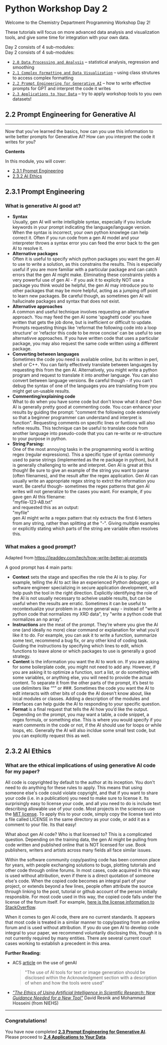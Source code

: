 # Python Workshop Day 2 
Welcome to the Chemistry Department Programming Workshop Day 2!  
   
These tutorials will focus on more advanced data analysis and visualization tools, and give some time for integration with your own data.
  
Day 2 consists of 4 sub-modules:  
Day 2 consists of 4 sub-modules:  
* [`2.0 Data Processing and Analysis`](./2.0_day2_data_analysis_and_stats.ipynb) – statistical analysis, regression and smoothing  
* [`2.1 Complex Formatting and Data Visualization`](./2.1_day2_complex_formatting.md) – using class strutures to access complex formatting 
* [`2.2 Prompt Engineering for Generative AI`](./2.2_day2_prompt_engineering_for_generative_ai.md) – how to write effective prompts for GPT and interpret the code it writes
* [`2.3 Applications to Your Data`](./2.3_day2_applications_to_your_data.md) – try to apply workshop tools to you own datasets!

## 2.2 Prompt Engineering for Generative AI
---

Now that you've learned the basics, how can you use this information to write better prompts for Generative AI? How can you interpret the code it writes for you?


**Contents**  
  
In this module, you will cover:
 * [2.3.1 Prompt Engineering](#231-prompt-engineering)  
 * [2.3.2 AI Ethics](#232-ai-ethics)  


## 2.3.1 Prompt Engineering
### What is generative AI good at?  
  
* **Syntax**  
  Usually, gen AI will write intelligible syntax, especially if you include keywords in your prompt indicating the language/language version. When the syntax is incorrect, your own python knowlege can help correct it. Often if you run code from a gen AI model and your interpreter throws a syntax error you can feed the error back to the gen AI to resolve it.
* **Alternative packages**  
  Often it is useful to specify which python packages you want the gen AI to use to write a solution, as this constrains the results. This is especially useful if you are more familiar with a particular package and can catch errors that the gen AI might make. Eliminating these constraints yields a very powerful use of gen AI - if you ask it to explicity NOT use a package you think would be helpful, the gen AI may introduce you to other packages that may be more helpful, acting as a jumping off point to learn new packages. Be careful though, as sometimes gen AI will hallucinate packages and syntax that does not exist.  
* **Alternative approaches**  
  A common and useful technique involves requesting an alternative approach. You may feed the gen AI some 'spaghetti code' you have written that gets the job done, but is inefficient or difficult to update. Prompts requesting things like 'reformat the following code into a loop structure' or 'refactor this code to be mroe concise' can be useful to see alternativve approaches. If you have written code that uses a particular package, you may also request the same code written using a different package.  
* **Converting between languages**  
  Sometimes the code you need is available online, but its written in perl, shell or C++. You can fairly effectively translate between languages by requesting this from the gen AI. Alternatively, you might write a python program and request to translate it into another language. You can also convert between language versions. Be careful though - if you can't debug the syntax of one of the languages you are translating from you might get un-usable results.  
* **Commenting/explaining code**  
  What to do when you have some code but don't know what it does? Gen AI is generally pretty good at commenting code. You ccan enhance your results by guiding the prompt: "comment the following code extensively so that a beginner programmer can understand and interpret is function". Requesting comments on specific lines or funtions will also refine results. This technique can be useful to translate code from another language into pseudo-code that you can re-write or re-structure to your purpose in python.
* **String Parsing:**     
  One of the most annoying tasks in the progmamming world is writing regex (regular expressions). This a specific type of syntax commonly used to parse strings (implemented as the re package in python), but it is generally challenging to write and interpret. Gen AI is great at this though! Be sure to give an example of the string you want to parse (often filenames), and the result after the regex application. Gen AI can usually write an appropriate regex string to extrct the information you want. Be careful though- sometimes the regex patterns that gen AI writes will not generalize to the cases you want. For example, if you gave gen AI this filename:  
  "myfile-123-AB.txt"  
  and requested this as an output:  
  "myfile"  
  gen AI might write a regex pattern that nly extracts the first 6 letters from any string, rather than splitting at the "-". Giving multiple examples or explicitly stating which parts of the string are variable often resolves this.  

### What makes a good prompt?  
Adapted from https://leaddev.com/tech/how-write-better-ai-prompts  

A good prompt has 4 main parts:  
* **Context** sets the stage and specifies the role the AI is to play. For example, telling the AI to act like an experienced Python debugger, or a software engineer specializing in secure application development, will help push the tool in the right direction. Explicitly identifying the role of the AI is not usually necessary to acheive usable results, but can be useful when the results are erratic. Sometimes it can be useful to recontextualize your problem in a more general way - instead of "write a python code that normalizes my XRD data", try "write a python code that normalizes an np array".
* **Instructions** are the meat of the prompt. They’re where you give the AI one (and ideally no more) clear command or explanation for what you’d like it to do. For example, you can ask it to write a function, summarize some text, recommend a bug fix, or any other kind of coding task. Guiding the instructions by specifying which lines to edit, which functions to leave alone or which packages to use is generally a good strategy.  
* **Content** is the information you want the AI to work on. If you are asking for some boilerplate code, you might not need to add any. However, if you are asking it to optimize a function, sort a list, or do something with some variables, or anything else, you will need to provide the actual content. To separate it from the other parts of the prompt, it’s best to use delimiters like “”” or ###. Sometimes the code you want the AI to edit interacts with other bits of code the AI doesn't know about, like local modules or classes. Adding a description of the modules and interfaces can help guide the AI to responding to your specific question.  
* **Format** is a final request that tells the AI how you’d like the output. Depending on the prompt, you may want a table, a code snippet, a regex formula, or something else. This is where you would specify if you want comments in the code or not, if the AI should use for loops or while loops, etc. Generally the AI will also incldue some small test code, but you can explicitly request this as well.  

## 2.3.2 AI Ethics

### What are the ethical implications of using generative AI code for my paper?
  
All code is copyrighted by default to the author at its inception. You don't need to do anything for these rules to apply. This means that using someone else's code could violate copyright, and that if you want to share your code (i.e. in a publication) you need to make sure to license it. Its surprisingly easy to license your code, and all you need to do is include text describing allowable use of your code. Most projects in the sciences use the [MIT license](https://en.wikipedia.org/wiki/MIT_License). To apply this to your code, simply copy the license text into a file called LICENSE in the same directory as your code, or add it as a comment to your file. Its that easy!  
  
What about gen AI code? Who is that licensed to? This is a complicated question. Depending on the training data, the gen AI might be pulling from code written and published online that is NOT licensed for use. Book publishers, writers and artists across many fields all face similar issues.  
  
Within the software community copy/pasting code has been common place for years, with people exchanging solutions to bugs, plotting tutorials and other code through online forums. In most cases, code acquired in this way is used without attribution, even if there is a direct quotation of someone else's code. When the copied code becomes an integral part of your project, or extends beyond a few lines, people often attribute the source through linking to the post, tutorial or github account of the person initially responsible. For most code used in this way, the copied code falls under the license of the forum itself. For example, [here is the license information to StackOverflow](https://stackoverflow.com/help/licensing).  

When it comes to gen AI code, there are no current standards. It appears that most code is treated in a similar manner to copy/pasting from an online forum and is used without attribution. If you do use gen AI to develop code integral to your paper, we recommend voluntarily disclosing this, though it is not currently required by many entities. There are several current court cases working to establish a precedent in this area. 

**Further Reading:**
* ACS [article](https://axial.acs.org/publishing/ai-in-research-and-peer-review-facing-the-future-with-integrity) on the use of genAI
  >"The use of AI tools for text or image generation should be disclosed within the Acknowledgment section with a description of when and how the tools were used"
* [*"The Ethics of Using Artificial Intelligence in Scientific Research: New Guidance Needed for a New Tool"*](https://link.springer.com/article/10.1007/s43681-024-00493-8) David Resnik and Mohammad Hosseini (from NIEHS)

---
### Congratulations!  
You have now completed [**2.3 Prompt Engineering for Generative AI**](./2.2_day2_prompt_engineering_for_generative_ai.md).  
Please proceed to [**2.4 Applications to Your Data**](./2.3_day2_applications_to_your_data.md).